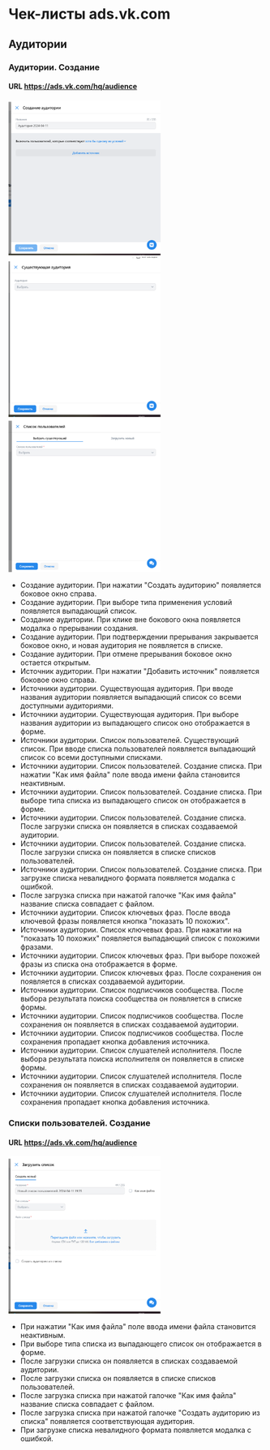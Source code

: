 # Чек-листы ads.vk.com

## Аудитории

### Аудитории. Создание

#### URL https://ads.vk.com/hq/audience

<img src="screenshots/aud.PNG" width=300>
<img src="screenshots/aud_copy.PNG" width=300>
<img src="screenshots/aud_user_list.PNG" width=300>

- Создание аудитории. При нажатии "Создать аудиторию" появляется боковое окно справа.
- Создание аудитории. При выборе типа применения условий появляется выпадающий список.
- Создание аудитории. При клике вне бокового окна появляется модалка о прерывании создания.
- Создание аудитории. При подтверждении прерывания закрывается боковое окно, и новая аудитория не появляется в списке.
- Создание аудитории. При отмене прерывания боковое окно остается открытым.
- Источник аудитории. При нажатии "Добавить источник" появляется боковое окно справа.
- Источники аудитории. Существующая аудитория. При вводе названия аудитории появляется выпадающий список со всеми доступными аудиториями.
- Источники аудитории. Существующая аудитория. При выборе названия аудитории из выпадающего список оно отображается в форме.
- Источники аудитории. Список пользователей. Существующий список. При вводе списка пользователей появляется выпадающий список со всеми доступными списками.
- Источники аудитории. Список пользователей. Создание списка. При нажатии "Как имя файла" поле ввода имени файла становится неактивным.
- Источники аудитории. Список пользователей. Создание списка. При выборе типа списка из выпадающего список он отображается в форме.
- Источники аудитории. Список пользователей. Создание списка. После загрузки списка он появляется в списках создаваемой аудитории.
- Источники аудитории. Список пользователей. Создание списка. После загрузки списка он появляется в списке списков пользователей.
- Источники аудитории. Список пользователей. Создание списка. При загрузке списка невалидного формата появляется модалка с ошибкой.
- После загрузка списка при нажатой галочке "Как имя файла" название списка совпадает с файлом.
- Источники аудитории. Список ключевых фраз. После ввода ключевой фразы появляется кнопка "показать 10 похожих".
- Источники аудитории. Список ключевых фраз. При нажатии на "показать 10 похожих" появляется выпадающий список с похожими фразами.
- Источники аудитории. Список ключевых фраз. При выборе похожей фразы из списка она отображается в форме.
- Источники аудитории. Список ключевых фраз. После сохранения он появляется в списках создаваемой аудитории.
- Источники аудитории. Список подписчиков сообщества. После выбора результата поиска сообщества он появляется в списке формы.
- Источники аудитории. Список подписчиков сообщества. После сохранения он появляется в списках создаваемой аудитории.
- Источники аудитории. Список подписчиков сообщества. После сохранения пропадает кнопка добавления источника.
- Источники аудитории. Список слушателей исполнителя. После выбора результата поиска исполнителя он появляется в списке формы.
- Источники аудитории. Список слушателей исполнителя. После сохранения он появляется в списках создаваемой аудитории.
- Источники аудитории. Список слушателей исполнителя. После сохранения пропадает кнопка добавления источника.

### Списки пользователей. Создание

#### URL https://ads.vk.com/hq/audience

<img src="screenshots/user_list.PNG" width=300>

- При нажатии "Как имя файла" поле ввода имени файла становится неактивным.
- При выборе типа списка из выпадающего список он отображается в форме.
- После загрузки списка он появляется в списках создаваемой аудитории.
- После загрузки списка он появляется в списке списков пользователей.
- После загрузка списка при нажатой галочке "Как имя файла" название списка совпадает с файлом.
- После загрузка списка при нажатой галочке "Создать аудиторию из списка" появляется соответствующая аудитория.
- При загрузке списка невалидного формата появляется модалка с ошибкой.

